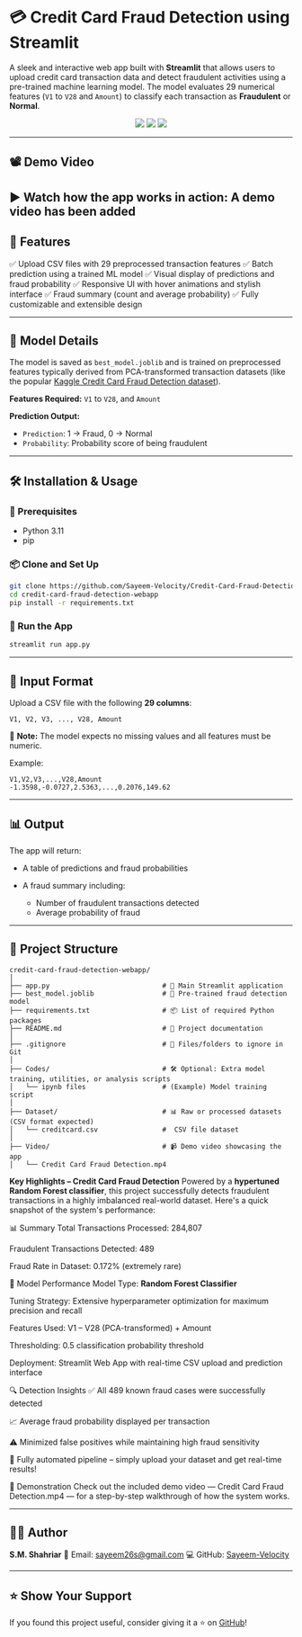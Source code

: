 # 💳 Credit Card Fraud Detection using Streamlit

A sleek and interactive web app built with **Streamlit** that allows users to upload credit card transaction data and detect fraudulent activities using a pre-trained machine learning model. The model evaluates 29 numerical features (`V1` to `V28` and `Amount`) to classify each transaction as **Fraudulent** or **Normal**.

<p align="center">
  <img src="https://img.shields.io/badge/Python-3.11-blue.svg" />
  <img src="https://img.shields.io/badge/Streamlit-%E2%9D%A4-red.svg" />
  <img src="https://img.shields.io/badge/Model-Joblib-green.svg" />
</p>

---

## 📽️ Demo Video

▶️ Watch how the app works in action:
A demo video has been added
---

## 🚀 Features

✅ Upload CSV files with 29 preprocessed transaction features
✅ Batch prediction using a trained ML model
✅ Visual display of predictions and fraud probability
✅ Responsive UI with hover animations and stylish interface
✅ Fraud summary (count and average probability)
✅ Fully customizable and extensible design

---

## 🧠 Model Details

The model is saved as `best_model.joblib` and is trained on preprocessed features typically derived from PCA-transformed transaction datasets (like the popular [Kaggle Credit Card Fraud Detection dataset](https://www.kaggle.com/datasets/mlg-ulb/creditcardfraud)).

**Features Required:**
`V1` to `V28`, and `Amount`

**Prediction Output:**

* `Prediction`: 1 → Fraud, 0 → Normal
* `Probability`: Probability score of being fraudulent

---

## 🛠️ Installation & Usage

### 🔧 Prerequisites

* Python 3.11
* pip

### 📦 Clone and Set Up

```bash
git clone https://github.com/Sayeem-Velocity/Credit-Card-Fraud-Detection-Webapp.git
cd credit-card-fraud-detection-webapp
pip install -r requirements.txt
```

### 🧪 Run the App

```bash
streamlit run app.py
```

---

## 📂 Input Format

Upload a CSV file with the following **29 columns**:

```
V1, V2, V3, ..., V28, Amount
```

📌 **Note:** The model expects no missing values and all features must be numeric.

Example:

```csv
V1,V2,V3,...,V28,Amount
-1.3598,-0.0727,2.5363,...,0.2076,149.62
```

---

## 📊 Output

The app will return:

* A table of predictions and fraud probabilities
* A fraud summary including:

  * Number of fraudulent transactions detected
  * Average probability of fraud

---

## 📁 Project Structure

```
credit-card-fraud-detection-webapp/
│
├── app.py                            # 🎯 Main Streamlit application
├── best_model.joblib                 # 🧠 Pre-trained fraud detection model
├── requirements.txt                  # 📦 List of required Python packages
├── README.md                         # 📘 Project documentation
│
├── .gitignore                        # 🚫 Files/folders to ignore in Git
│
├── Codes/                            # 🛠️ Optional: Extra model training, utilities, or analysis scripts
│   └── ipynb files                   # (Example) Model training script
│
├── Dataset/                          # 📊 Raw or processed datasets (CSV format expected)
│   └── creditcard.csv                #  CSV file dataset
│
├── Video/                            # 📹 Demo video showcasing the app
│   └── Credit Card Fraud Detection.mp4           

```
**Key Highlights – Credit Card Fraud Detection**
Powered by a **hypertuned Random Forest classifier**, this project successfully detects fraudulent transactions in a highly imbalanced real-world dataset. Here's a quick snapshot of the system's performance:

📊 Summary
Total Transactions Processed: 284,807

Fraudulent Transactions Detected: 489

Fraud Rate in Dataset: 0.172% (extremely rare)

🤖 Model Performance
Model Type: **Random Forest Classifier**

Tuning Strategy: Extensive hyperparameter optimization for maximum precision and recall

Features Used: V1 – V28 (PCA-transformed) + Amount

Thresholding: 0.5 classification probability threshold

Deployment: Streamlit Web App with real-time CSV upload and prediction interface

🔍 Detection Insights
✅ All 489 known fraud cases were successfully detected

📈 Average fraud probability displayed per transaction

⚠️ Minimized false positives while maintaining high fraud sensitivity

🧠 Fully automated pipeline – simply upload your dataset and get real-time results!

🎥 Demonstration
Check out the included demo video — Credit Card Fraud Detection.mp4 — for a step-by-step walkthrough of how the system works.

---

## 🧑‍💻 Author

**S.M. Shahriar**
📧 Email: [sayeem26s@gmail.com](mailto:sayeem26s@gmail.com)
💻 GitHub: [Sayeem-Velocity](https://github.com/Sayeem-Velocity)

---

## ⭐ Show Your Support

If you found this project useful, consider giving it a ⭐ on [GitHub](https://github.com/Sayeem-Velocity/Credit-Card-Fraud-Detection-Webapp)!
